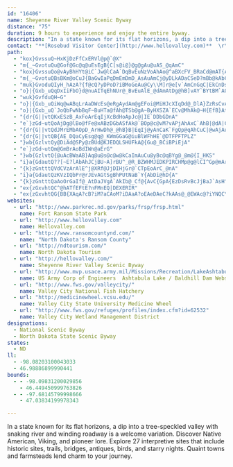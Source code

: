 ```yaml
---
id: "16406"
name: Sheyenne River Valley Scenic Byway
distance: "75"
duration: 9 hours to experience and enjoy the entire byway.
description: "In a state known for its flat horizons, a dip into a tree-speckled valley with snaking river and winding roadway is a welcome variation.  Discover Native American, Viking, and pioneer lore.  Explore 27 interpretive sites that include historic sites, trails, bridges, antiques, birds, and starry nights.  Quaint towns and farmsteads lend charm to your journey."
contact: "**[Rosebud Visitor Center](http://www.hellovalley.com)**  \r\n701-845-1891  \r\n1-888-288-1891  \r\nEmail: <info@hellovalley.com>"
path:
  - "kox}GvssuQ~HxKjDzFfCxERVl@p@`@X"
  - "m{_~GvotuQu@Gof@Gc@q@uEsEgB{C[s@i@}@g@gAu@uAS_@qAmC"
  - "kox}GvssuQo@vAyBhHYt@iC`Jw@lCaA`DqBvEuNzVoAhAo@^aBXcFV_BRaCd@mAT{A\\cCh@cJx@wXz@wCp@gI`Cse@|NmDp@yAJyDIuOsB_Bg@}Ay@sBeBY[mBmCuBmD{FgHy@qAy@_B_Qsa@y@gAy@c@"
  - "m{_~GvotuQBsBKm@oCuJ{BaGwIaPqDmEmDmD_AsAuAmCj@yDLkADaCSeD?mBb@kAbCcFHy@Im@c@k@iAYuO~@oB@s@MUQ}@oAe@oAi@{Bc@eAuAsBcAaDcA}BiCiDYq@UgAMkAAa@JkA^oGi@eG?g@b@_IrAwIrCoTX}CDcDCky@mAA?qA?aCAkB?mD?}F?eK?cBAsH?}K?sB?sEAqK?cJ?yK?wJ?{J?mF?gC?iL@iL?iL@mL@oJ?eL?{M@wLCmL"
  - "muk}GvoduQIyH_hAzA?{f@cQ?yDPoD?iBMoGeAu@Cy\\M]r@e[v`AmCnGqC|EkCnDsX|XkErE}DfFwB`DeB~CyCrGqC`H_Xbs@oH|Tu@jD_@zGe@~EsCpTgBnPoAnUClCRtJ?pCeCf[eAxJuDlXy@bFiAlDwJvSaDhEqGpHqAfB_AnAW\\m@z@kEdGyAzBa@j@iDlDyCrC}GrGaJ`H{ElEiBpBiElFuLbQ"
  - "o}|{Gxb_uQqDxIiFbO}d@nuAITqEhNUr@_BvEuAlE_@dAmAtDg@hB]vAY`BYtBM`AQtAe@jD_@`DWzBSvDKtBAT?DCbA?|BA|@AvBG|AUjBYzAQnAcDvTIhAFjFIxBWz@Wd@s@d@m@Lu]_@DjA?JEr@E~XUteBOddCjcBR|HJdLEbEkInBuEVeADs@HmFNmBTy@xA_Cr@{A`@sBLeEYaD_@eBsAmC"
  - "wuk}GvfduQH~G"
  - "o}|{Gxb_uQiWq@wABqLrAaDWcEs@eRgAydAm@gEFoi@MiHJcXIqDd@_DlA}ZzRsCvAmBr@{A^uInAgFh@wGQs_AeFa^a@kDTeAA_HaBmHqBkPeAgAAcCXsFdBoeA~RqHbAkHn@aSh@}uAnB{FR{@b@e@n@Yh@WfAAjTYjDu@dD]x@{AfCwAjAoBz@y@L}@Bkw@NmBPiBv@y@l@y@~@oKhQyAzBe@h@}AlAu@ZsB^m~AB_^Iqz@Hs\\nGmBDeAEwCk@uIaE{AWaFG_`BQaACiDi@mBJcDx@kC~@gARsB?wCa@_D_As@Km_AEupAmAk]J{A^wBzAgHlKwIrHe]rZqCxBeElDkJtGaFfGeBbAkCr@_CjAyDrCgJtFcExBs@Lej@r@e@uFUaFM{GBsGSaEQkAIkB?uCT}BHoA"
  - "o}|{Gxb_uQ`JoQbFwNbBqF~BuHTa@fAh@TSb@gA~ByHXSZA`ECv@MhAk@~H{EfB}At@{ALk@NsCJgLHerAH_HhE}b@NwCByDbEs@fBcAlIoH~BqDvB{Dn@y@hAs@tCgAvDkCrA{AfH{JhA_ClByFx@gAxGeCtAs@zB}AvEiB|GkGxB{AzIgE`Bk@z@Gl}@QpFF~AVvCt@dBn@fCtAfKpHxF|EzG`F^h@r@xAbBlFhAtE~@xAvKdHpDtCbDj@bCz@|Bv@hAF~C?"
  - "{dr{G||vtQKxESzB_AxFoArEqIjXcBdHoApJc@|IE`DDbGDnA"
  - "e`}zGd~utQoAjDg@lBo@fFe@xABzDGbASfAk@`BOp@c@vM?vAPjAhAxC`AhB|@dA|CpBfGzC"
  - "{dr{G||vtQdJMrEMbAOpD_ArHwDh@_@hB}B|EqIj@yAnCaK`FgQp@qAhCuC|@wAjAuC~@qDvDgWnAsEVmAFqAByDb@aRXoFx@sENiDNw@f@_Ar@e@RGTEzH?JeABkSPwDViAd@eArP}Xx@qB`@uAT}AL_BHoMHoE^wCx@aDh@kAx@gAhSqQt@c@fAShc@Pp@EhAq@rByCbAaAp@e@fAa@hAM|[cA`Cq@~BiAfCwBxE}ElDqCx@MbACbFNlC`@x@XbCdAn@j@Xl@Dj@MtGBj@Hl@nAlDr@fA~@fAdLjItMpObAxAhAaBhBsD|@q@nAGrDd@b@?`AKxAs@X_@N_Ab@uHb@l@nA`Dn@fCD|B?hHPrAf@jAlB`BrDbCzHzBlAdAz@~AbC|GvBpDhXf^rE~GrBvAzPzHjC`BlAxAPp@x@zFrAhIn@lHl@`CnD~I`DtGhAdDbEhO~CjIfGbKhBdD`A`Ap@ZtAZfO`AxHR"
  - "{dr{G||vtQB{AE_DQaCyEsg@q@_KWmGGaG@iuBlWFhHE`@DTFPFTPLZ"
  - "}wb{GzlvtQy@DiAd@SPy@zBUd@KJEDQLSHUFkA@{Gu@_BCiBPiEjA"
  - "e`}zGd~utQm@GmBrAoBdIWn@aErG"
  - "}wb{GzlvtQ{@uAcBWaAB}Aq@u@s@c@w@kCaImAuCu@yBc@qBYg@_@m@{I_HKS"
  - "i}a{GdautQ??[~E?lAbAhJCjBU~A]rBU^_@R_BZWHMJEDKPIRCHMp@g@lCI^Gp@mArDu@nFaEqA{@m@m@oB_@kCY_@u@W"
  - "{k}zGntttQVdCVzArAlE^j@XRf@JjDIHjGr@`CTpEoArC_@nA"
  - "i}a{GdautQzKVzIQbPr@rJEvAGtSgBhPUtNaB`Y{AbDi@hD{A"
  - "{k}zGntttQaAoOrGaIf@_AtDaJVgA`AkIb@_Cf@{AvC{GpA{EzDsRvBcJjBaJ`AsH^mFhAuJ^eA~@qA`GkGdAiBfFiTfBoFhBaEdA}CbAoEh@mDZsDp@mJC_^Nwc@^_MIgGi@yNk@gDwAyCiAeB}E{FsCuDsFeLY{@c@iB"
  - "ex{zGxvhtQC^@hATfEFtE?nFMnEQ|DEXERIR"
  - "ex{zGxvhtQG{BB{XAqA?cB?iM?aCAoM?iDAaA?oEAeDAeC?kAAs@_@EWAc@?iYNQCYIQQOcAo@{HKg@m@wBkCmJqAuEK]gCoJu@sCoA{Es@uCe@{ByBaKyBcKsBcJS{@YuAgAkFm@kDe@iCo@aE]iE_@i{@j@un@XgD\\kBn@yBhAgCd@yBRmF^kEPoB`AuG|AmGnEyMhDqMlEgKvUmn@rEgKzCmIbEmJlDoGtB_DvEmF~A{AbIgEfGyD`Cy@pDe@`Bs@|@_ArC_EdBmBlAy@pB_@xIg@xLZvAa@`DeBrBSnCD~HdCzMlBjMhEvJhBvDtA`GrCxEdBdStFvCj@`FYdEa@vA]rViI~BiAvAoAxBwDlCmHrG}Ll@eBd@sBXmBNsC?ur@HaEXkCpKck@jDoV|Jou@n@aEfJke@dJcn@rCuNd@kBvFiQd@_B~AmH~Imc@pF_^bDuRpOiu@tJe]bHeU\\wANeC"
websites:
  - url: "http://www.parkrec.nd.gov/parks/frsp/frsp.html"
    name: Fort Ransom State Park
  - url: "http://www.hellovalley.com"
    name: Hellovalley.com
  - url: "http://www.ransomcountynd.com/"
    name: "North Dakota's Ransom County"
  - url: "http://ndtourism.com/"
    name: North Dakota Tourism
  - url: "http://hellovalley.com/"
    name: Sheyenne River Valley Scenic Byway
  - url: "http://www.mvp.usace.army.mil/Missions/Recreation/LakeAshtabulaBaldhillDam.aspx"
    name: US Army Corp of Engineers  Ashtabula Lake / Baldhill Dam Website
  - url: "http://www.fws.gov/valleycity/"
    name: Valley City National Fish Hatchery
  - url: "http://medicinewheel.vcsu.edu/"
    name: Valley City State University Medicine Wheel
  - url: "http://www.fws.gov/refuges/profiles/index.cfm?id=62532"
    name: Valley City Wetland Management District
designations:
  - National Scenic Byway
  - North Dakota State Scenic Byway
states:
  - ND
ll:
  - -98.08203100043033
  - 46.98886899990441
bounds:
  - - -98.09831200029856
    - 46.449450999763826
  - - -97.68145799998666
    - 47.03834199978343

---
```


In a state known for its flat horizons, a dip into a tree-speckled valley with snaking river and winding roadway is a welcome variation.  Discover Native American, Viking, and pioneer lore.  Explore 27 interpretive sites that include historic sites, trails, bridges, antiques, birds, and starry nights.  Quaint towns and farmsteads lend charm to your journey.
